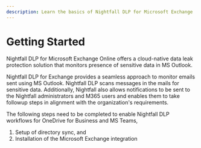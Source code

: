 ```yaml
---
description: Learn the basics of Nightfall DLP for Microsoft Exchange
---
```


# Getting Started

Nightfall DLP for Microsoft Exchange Online offers a cloud-native data leak protection solution that monitors presence of sensitive data in MS Outlook.&#x20;

Nightfall DLP for Exchange provides a seamless approach to monitor emails sent using MS Outlook. Nightfall DLP scans messages in the mails for sensitive data. Additionally, Nightfall also allows notifications to be sent to the Nightfall administrators and M365 users and enables them to take followup steps in alignment with the organization's requirements.&#x20;

The following steps need to be completed to enable Nightfall DLP workflows for OneDrive for Business and MS Teams,

1. Setup of directory sync, and
2. Installation of the Microsoft Exchange integration

